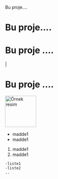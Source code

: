 Bu proje....
<h1>Bu proje....</h1>

# Bu proje ....

 |<h1 style="colar:red">Bu proje ....</h1>
 <img height="100px" src="python1.png" alt="Örnek resim"/>
 <ul>
    <li>madde1</li>
    <li>madde1</li>
</ul>
<ol>
     <li>madde1</li> 
     <li>madde1</li> 
</ol

    -liste1
    -liste2
    ..
    